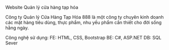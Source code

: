 Website Quản lý cửa hàng tạp hóa

Công ty Quản lý Cửa Hàng Tạp Hóa 888 là một công ty chuyên kinh doanh các mặt hàng tiêu dùng, thực phẩm, nhu yếu phẩm cần thiết cho đời sống hằng ngày.



Công nghệ sử dụng:
FE: HTML, CSS, Bootstrap
BE: C#, ASP.NET
DB: SQL Sever

